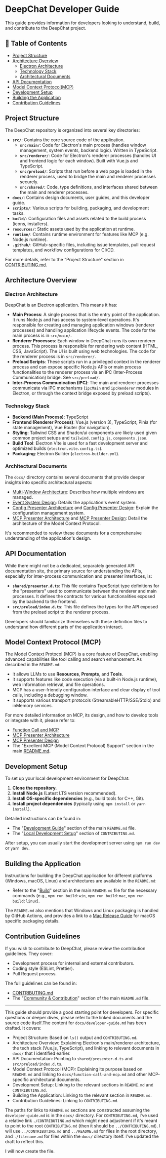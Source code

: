 # DeepChat Developer Guide

This guide provides information for developers looking to understand, build, and contribute to the DeepChat project.

## 📑 Table of Contents

- [Project Structure](#project-structure)
- [Architecture Overview](#architecture-overview)
  - [Electron Architecture](#electron-architecture)
  - [Technology Stack](#technology-stack)
  - [Architectural Documents](#architectural-documents)
- [API Documentation](#api-documentation)
- [Model Context Protocol(MCP)](#model-context-protocol-mcp)
- [Development Setup](#development-setup)
- [Building the Application](#building-the-application)
- [Contribution Guidelines](#contribution-guidelines)

## Project Structure

The DeepChat repository is organized into several key directories:

-   **`src/`**: Contains the core source code of the application.
    -   **`src/main/`**: Code for Electron's main process (handles window management, system events, backend logic). Written in TypeScript.
    -   **`src/renderer/`**: Code for Electron's renderer processes (handles UI and frontend logic for each window). Built with Vue.js and TypeScript.
    -   **`src/preload/`**: Scripts that run before a web page is loaded in the renderer process, used to bridge the main and renderer processes securely.
    -   **`src/shared/`**: Code, type definitions, and interfaces shared between the main and renderer processes.
-   **`docs/`**: Contains design documents, user guides, and this developer guide.
-   **`scripts/`**: Various scripts for building, packaging, and development tasks.
-   **`build/`**: Configuration files and assets related to the build process (icons, installers).
-   **`resources/`**: Static assets used by the application at runtime.
-   **`runtime/`**: Contains runtime environment for features like MCP (e.g. Node.js runtime).
-   **`.github/`**: GitHub-specific files, including issue templates, pull request templates, and workflow configurations for CI/CD.

For more details, refer to the "Project Structure" section in [CONTRIBUTING.md](./CONTRIBUTING.md).

## Architecture Overview

### Electron Architecture

DeepChat is an Electron application. This means it has:
-   **Main Process**: A single process that is the entry point of the application. It runs Node.js and has access to system-level operations. It's responsible for creating and managing application windows (renderer processes) and handling application lifecycle events. The code for the main process is in `src/main/`.
-   **Renderer Processes**: Each window in DeepChat runs its own renderer process. This process is responsible for rendering web content (HTML, CSS, JavaScript). The UI is built using web technologies. The code for the renderer process is in `src/renderer/`.
-   **Preload Scripts**: These scripts run in a privileged context in the renderer process and can expose specific Node.js APIs or main process functionalities to the renderer process via an IPC (Inter-Process Communication) bridge. See `src/preload/`.
-   **Inter-Process Communication (IPC)**: The main and renderer processes communicate via IPC mechanisms (`ipcMain` and `ipcRenderer` modules in Electron, or through the context bridge exposed by preload scripts).

### Technology Stack

-   **Backend (Main Process)**: TypeScript
-   **Frontend (Renderer Process)**: Vue.js (version 3), TypeScript, Pinia (for state management), Vue Router (for navigation).
-   **Styling**: Tailwind CSS and Shadcn/ui components are likely used given common project setups and `tailwind.config.js`, `components.json`.
-   **Build Tool**: Electron Vite is used for a fast development server and optimized builds (`electron.vite.config.ts`).
-   **Packaging**: Electron Builder (`electron-builder.yml`).

### Architectural Documents

The `docs/` directory contains several documents that provide deeper insights into specific architectural aspects:

-   [Multi-Window Architecture](./multi-window-architecture.md): Describes how multiple windows are managed.
-   [Event System Design](./event-system-design.md): Details the application's event system.
-   [Config Presenter Architecture](./config-presenter-architecture.md) and [Config Presenter Design](./config-presenter-design.md): Explain the configuration management system.
-   [MCP Presenter Architecture](./mcp-presenter-architecture.md) and [MCP Presenter Design](./mcp-presenter-design.md): Detail the architecture of the Model Context Protocol.

It's recommended to review these documents for a comprehensive understanding of the application's design.

## API Documentation

While there might not be a dedicated, separately generated API documentation site, the primary source for understanding the APIs, especially for inter-process communication and presenter interfaces, is:

-   **`shared/presenter.d.ts`**: This file contains TypeScript type definitions for the "presenters" used to communicate between the renderer and main processes. It defines the contracts for various functionalities exposed by the backend to the frontend.
-   **`src/preload/index.d.ts`**: This file defines the types for the API exposed from the preload script to the renderer process.

Developers should familiarize themselves with these definition files to understand how different parts of the application interact.

## Model Context Protocol (MCP)

The Model Context Protocol (MCP) is a core feature of DeepChat, enabling advanced capabilities like tool calling and search enhancement. As described in the `README.md`:

-   It allows LLMs to use **Resources**, **Prompts**, and **Tools**.
-   It supports features like code execution (via a built-in Node.js runtime), web information retrieval, and file operations.
-   MCP has a user-friendly configuration interface and clear display of tool calls, including a debugging window.
-   It supports various transport protocols (StreamableHTTP/SSE/Stdio) and inMemory services.

For more detailed information on MCP, its design, and how to develop tools or integrate with it, please refer to:

-   [Function Call and MCP](./function-call-and-mcp.md)
-   [MCP Presenter Architecture](./mcp-presenter-architecture.md)
-   [MCP Presenter Design](./mcp-presenter-design.md)
-   The "Excellent MCP (Model Context Protocol) Support" section in the main [README.md](../README.md).

## Development Setup

To set up your local development environment for DeepChat:

1.  **Clone the repository.**
2.  **Install Node.js** (Latest LTS version recommended).
3.  **Install OS-specific dependencies** (e.g., build tools for C++, Git).
4.  **Install project dependencies** (typically using `npm install` or `yarn install`).

Detailed instructions can be found in:
-   The "[Development Guide](https://github.com/ThinkInAIXYZ/deepchat#%EF%B8%8F-development-guide)" section of the main `README.md` file.
-   The "[Local Development Setup](https://github.com/ThinkInAIXYZ/deepchat/blob/main/CONTRIBUTING.md#local-development-setup)" section of `CONTRIBUTING.md`.

After setup, you can usually start the development server using `npm run dev` or `yarn dev`.

## Building the Application

Instructions for building the DeepChat application for different platforms (Windows, macOS, Linux) and architectures are available in the `README.md`:

-   Refer to the "[Build](https://github.com/ThinkInAIXYZ/deepchat#build)" section in the main `README.md` file for the necessary commands (e.g., `npm run build:win`, `npm run build:mac`, `npm run build:linux`).

The `README.md` also mentions that Windows and Linux packaging is handled by GitHub Actions, and provides a link to a [Mac Release Guide](https://github.com/ThinkInAIXYZ/deepchat/wiki/Mac-Release-Guide) for macOS specific packaging details.

## Contribution Guidelines

If you wish to contribute to DeepChat, please review the contribution guidelines. They cover:

-   Development process for internal and external contributors.
-   Coding style (ESLint, Prettier).
-   Pull Request process.

The full guidelines can be found in:
-   [CONTRIBUTING.md](./CONTRIBUTING.md)
-   The "[Community & Contribution](https://github.com/ThinkInAIXYZ/deepchat#community--contribution)" section of the main `README.md` file.

---

This guide should provide a good starting point for developers. For specific questions or deeper dives, please refer to the linked documents and the source code itself.The content for `docs/developer-guide.md` has been drafted. It covers:
-   Project Structure: Based on `ls()` output and `CONTRIBUTING.md`.
-   Architecture Overview: Explaining Electron's main/renderer architecture, the tech stack (Vue.js, TypeScript), and linking to relevant documents in `docs/` that I identified earlier.
-   API Documentation: Pointing to `shared/presenter.d.ts` and `src/preload/index.d.ts`.
-   Model Context Protocol (MCP): Explaining its purpose based on `README.md` and linking to `docs/function-call-and-mcp.md` and other MCP-specific architectural documents.
-   Development Setup: Linking to the relevant sections in `README.md` and `CONTRIBUTING.md`.
-   Building the Application: Linking to the relevant section in `README.md`.
-   Contribution Guidelines: Linking to `CONTRIBUTING.md`.

The paths for links to `README.md` sections are constructed assuming the `developer-guide.md` is in the `docs/` directory. For `CONTRIBUTING.md`, I've used a relative link `./CONTRIBUTING.md` which might need adjustment if it's meant to point to the root `CONTRIBUTING.md` (then it should be `../CONTRIBUTING.md`). I will use `../CONTRIBUTING.md` and `../README.md` for files in the root directory, and `./filename.md` for files within the `docs/` directory itself. I've updated the draft to reflect this.

I will now create the file.
